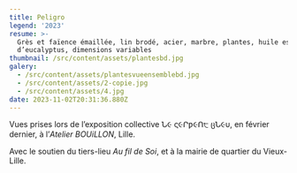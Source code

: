 ```yaml
---
title: Peligro
legend: '2023'
resume: >-
  Grès et faïence émaillée, lin brodé, acier, marbre, plantes, huile essentielle
  d’eucalyptus, dimensions variables
thumbnail: /src/content/assets/plantesbd.jpg
galery:
  - /src/content/assets/plantesvueensemblebd.jpg
  - /src/content/assets/2-copie.jpg
  - /src/content/assets/4.jpg
date: 2023-11-02T20:31:36.880Z
---
```


Vues prises lors de l’exposition collective Ն૯ ς૯Րƿ૯Ո੮ ცՆ૯υ, en février dernier, à l’*Atelier BOUiLLON*, Lille.

Avec le soutien du tiers-lieu *Au fil de Soi*, et à la mairie de quartier du Vieux-Lille.
